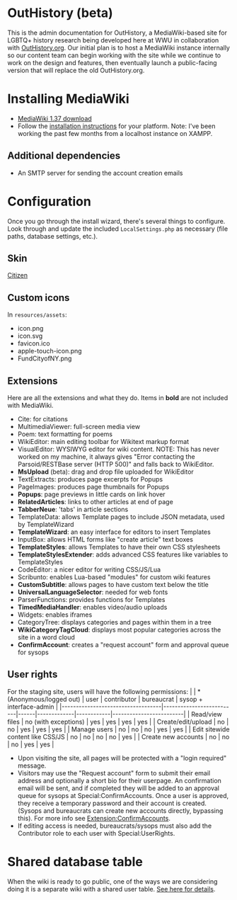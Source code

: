 # OutHistory (beta)
This is the admin documentation for OutHistory, a MediaWiki-based site for LGBTQ+ history research being developed here at WWU in collaboration with [OutHistory.org](https://outhistory.org). Our initial plan is to host a MediaWiki instance internally so our content team can begin working with the site while we continue to work on the design and features, then eventually launch a public-facing version that will replace the old OutHistory.org.

# Installing MediaWiki
- [MediaWiki 1.37 download](https://www.mediawiki.org/wiki/Download)
- Follow the [installation instructions](https://www.mediawiki.org/wiki/Manual:Installation_guide) for your platform. Note: I've been working the past few months from a localhost instance on XAMPP.
## Additional dependencies
- An SMTP server for sending the account creation emails
# Configuration
Once you go through the install wizard, there's several things to configure. Look through and update the included `LocalSettings.php` as necessary (file paths, database settings, etc.).

## Skin
[Citizen](https://github.com/StarCitizenTools/mediawiki-skins-Citizen)
## Custom icons
In `resources/assets`:
- icon.png
- icon.svg
- favicon.ico
- apple-touch-icon.png
- FundCityofNY.png
## Extensions
Here are all the extensions and what they do. Items in **bold** are not included with MediaWiki.
- Cite: for citations
- MultimediaViewer: full-screen media view
- Poem: text formatting for poems
- WikiEditor: main editing toolbar for Wikitext markup format
- VisualEditor: WYSIWYG editor for wiki content. NOTE: This has never worked on my machine, it always gives "Error contacting the Parsoid/RESTBase server (HTTP 500)" and falls back to WikiEditor.
- **MsUpload** (beta): drag and drop file uploaded for WikiEditor
- TextExtracts: produces page excerpts for Popups
- PageImages: produces page thumbnails for Popups
- **Popups**: page previews in little cards on link hover
- **RelatedArticles**: links to other articles at end of page
- **TabberNeue**: 'tabs' in article sections
- TemplateData: allows Template pages to include JSON metadata, used by TemplateWizard
- **TemplateWizard**: an easy interface for editors to insert Templates
- InputBox: allows HTML forms like "create article" text boxes
- **TemplateStyles**: allows Templates to have their own CSS stylesheets
- **TemplateStylesExtender**: adds advanced CSS features like variables to TemplateStyles
- CodeEditor: a nicer editor for writing CSS/JS/Lua
- Scribunto: enables Lua-based "modules" for custom wiki features
- **CustomSubtitle**: allows pages to have custom text below the title
- **UniversalLanguageSelector**: needed for web fonts
- ParserFunctions: provides functions for Templates
- **TimedMediaHandler**: enables video/audio uploads
- Widgets: enables iframes
- CategoryTree: displays categories and pages within them in a tree
- **WikiCategoryTagCloud**: displays most popular categories across the site in a word cloud
- **ConfirmAccount**: creates a "request account" form and approval queue for sysops
## User rights
For the staging site, users will have the following permissions:
|                                   | * (Anonymous/logged out) | user | contributor | bureaucrat | sysop + interface-admin |
|-----------------------------------|--------------------------|------|-------------|------------|-------------------------|
| Read/view files                   | no (with exceptions)     | yes  | yes         | yes        | yes                     |
| Create/edit/upload                | no                       | no   | yes         | yes        | yes                     |
| Manage users                      | no                       | no   | no          | yes        | yes                     |
| Edit sitewide content like CSS/JS | no                       | no   | no          | no         | yes                     |
| Create new accounts               | no                       | no   | no          | yes        | yes                     |
- Upon visiting the site, all pages will be protected with a "login required" message.
- Visitors may use the "Request account" form to submit their email address and optionally a short bio for their userpage. An confirmation email will be sent, and if completed they will be added to an approval queue for sysops at Special:ConfirmAccounts. Once a user is approved, they receive a temporary password and their account is created. (Sysops and bureaucrats can create new accounts directly, bypassing this). For more info see [Extension:ConfirmAccounts](https://www.mediawiki.org/wiki/Extension:ConfirmAccount#Usage).
- If editing access is needed, bureaucrats/sysops must also add the Contributor role to each user with Special:UserRights.
# Shared database table
When the wiki is ready to go public, one of the ways we are considering doing it is a separate wiki with a shared user table. [See here for details](https://www.mediawiki.org/wiki/Manual:Shared_database#The_simplest_setup:_A_shared_user_table).